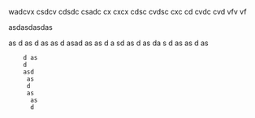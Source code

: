 wadcvx csdcv cdsdc csadc 
cx  cxcx  cdsc  cvdsc 
 cxc  cd  cvdc  cvd   vfv vf

 asdasdasdas
 
  as
  d
   as
   d 
   as 
   as
    d
    asad 
    as
     as
     d
      a
      sd
       as
       d as
       da s
        d
        as 
        as
        d as
        
        d as
        d 
        asd
         as
         d 
         as
          as
          d
